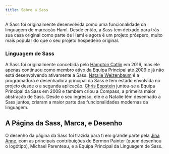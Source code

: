 ```yaml
---
title: Sobre a Sass
---
```


A Sass foi originalmente desenvolvida como uma funcionalidade da linguagem de marcação Haml. Desde então, a Sass tem deixado para trás sua casa original como parte de Haml e agora é um projeto próspero, muito mais popular do que o seu projeto hospedeiro original.

### Linguagem de Sass

A Sass foi originalmente concebida pelo [Hampton Catlin][] em 2016, mas ele apenas continuou como membro ativo da Equipa Principal até 2009 e já não está desenvolvendo ativamente a Sass. [Natalie Weizenbaum][] é a programadora e desenhadora principal da Sass e tem estado envolvida no projeto desde o a segunda aplicação. [Chris Eppstein][] juntou-se a Equipa Principal da Sass em 2008 e também criou a Compass, a primeira maior abstração de Sass. Desde o seu ingresso, ele e a Natalie têm desenhado a Sass juntos, criaram a maior parte das funcionalidades modernas da linguagem.

[Hampton Catlin]: https://github.com/hcatlin
[Natalie Weizenbaum]: https://twitter.com/nex3
[Chris Eppstein]: https://chriseppstein.github.io/

## A Página da Sass, Marca, e Desenho

O desenho da página da Sass foi trazida para ti em grande parte pela [Jina Anne][], com as principais contribuições de Bermon Painter (quem desenhou o logótipo), Michael Parenteau, e a Equipa Principal da Linguagem de Sass.

[Jina Anne]: https://www.sushiandrobots.com
